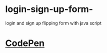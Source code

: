# login-sign-up-form-
login and sign up  flipping form  with java script

# [CodePen](https://codepen.io/rekaa/pen/XWqZZLr?editors=1100)
